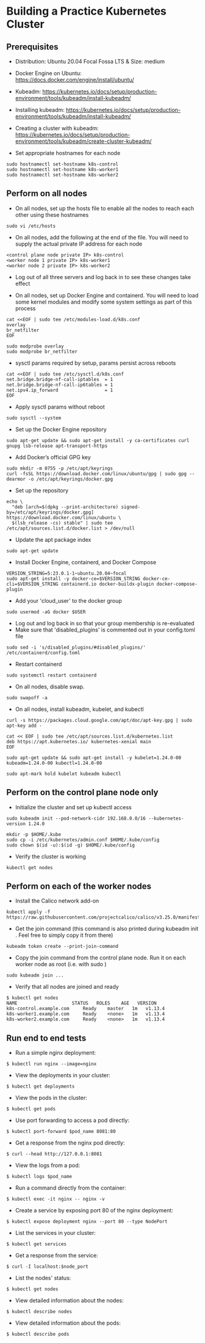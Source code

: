# Building a Practice Kubernetes Cluster

## Prerequisites
- Distribution: Ubuntu 20.04 Focal Fossa LTS & Size: medium
- Docker Engine on Ubuntu: https://docs.docker.com/engine/install/ubuntu/
- Kubeadm: https://kubernetes.io/docs/setup/production-environment/tools/kubeadm/install-kubeadm/
- Installing kubeadm: https://kubernetes.io/docs/setup/production-environment/tools/kubeadm/install-kubeadm/
- Creating a cluster with kubeadm: https://kubernetes.io/docs/setup/production-environment/tools/kubeadm/create-cluster-kubeadm/

- Set appropriate hostnames for each node
```
sudo hostnamectl set-hostname k8s-control
sudo hostnamectl set-hostname k8s-worker1
sudo hostnamectl set-hostname k8s-worker2
```

## Perform on all nodes
- On all nodes, set up the hosts file to enable all the nodes to reach each other using these hostnames
```
sudo vi /etc/hosts
```

- On all nodes, add the following at the end of the file. You will need to supply the actual private IP address for each node
```
<control plane node private IP> k8s-control
<worker node 1 private IP> k8s-worker1
<worker node 2 private IP> k8s-worker2
```

- Log out of all three servers and log back in to see these changes take effect

- On all nodes, set up Docker Engine and containerd. You will need to load some kernel modules and modify some system settings as part of this process
```
cat <<EOF | sudo tee /etc/modules-load.d/k8s.conf
overlay
br_netfilter
EOF

sudo modprobe overlay
sudo modprobe br_netfilter
```

- sysctl params required by setup, params persist across reboots
```
cat <<EOF | sudo tee /etc/sysctl.d/k8s.conf
net.bridge.bridge-nf-call-iptables  = 1
net.bridge.bridge-nf-call-ip6tables = 1
net.ipv4.ip_forward                 = 1
EOF
```

- Apply sysctl params without reboot
```
sudo sysctl --system
```

- Set up the Docker Engine repository
```
sudo apt-get update && sudo apt-get install -y ca-certificates curl gnupg lsb-release apt-transport-https
```

- Add Docker’s official GPG key
```
sudo mkdir -m 0755 -p /etc/apt/keyrings
curl -fsSL https://download.docker.com/linux/ubuntu/gpg | sudo gpg --dearmor -o /etc/apt/keyrings/docker.gpg
```

- Set up the repository
```
echo \
  "deb [arch=$(dpkg --print-architecture) signed-by=/etc/apt/keyrings/docker.gpg] https://download.docker.com/linux/ubuntu \
  $(lsb_release -cs) stable" | sudo tee /etc/apt/sources.list.d/docker.list > /dev/null
```

- Update the apt package index
```
sudo apt-get update
```

- Install Docker Engine, containerd, and Docker Compose
```
VERSION_STRING=5:23.0.1-1~ubuntu.20.04~focal
sudo apt-get install -y docker-ce=$VERSION_STRING docker-ce-cli=$VERSION_STRING containerd.io docker-buildx-plugin docker-compose-plugin
```

- Add your 'cloud_user' to the docker group
```
sudo usermod -aG docker $USER
```

- Log out and log back in so that your group membership is re-evaluated
- Make sure that 'disabled_plugins' is commented out in your config.toml file
```
sudo sed -i 's/disabled_plugins/#disabled_plugins/' /etc/containerd/config.toml
```

- Restart containerd
```
sudo systemctl restart containerd
```

- On all nodes, disable swap.
```
sudo swapoff -a
```

- On all nodes, install kubeadm, kubelet, and kubectl
```
curl -s https://packages.cloud.google.com/apt/doc/apt-key.gpg | sudo apt-key add -

cat << EOF | sudo tee /etc/apt/sources.list.d/kubernetes.list
deb https://apt.kubernetes.io/ kubernetes-xenial main
EOF

sudo apt-get update && sudo apt-get install -y kubelet=1.24.0-00 kubeadm=1.24.0-00 kubectl=1.24.0-00

sudo apt-mark hold kubelet kubeadm kubectl
```

## Perform on the control plane node only
- Initialize the cluster and set up kubectl access
```
sudo kubeadm init --pod-network-cidr 192.168.0.0/16 --kubernetes-version 1.24.0

mkdir -p $HOME/.kube
sudo cp -i /etc/kubernetes/admin.conf $HOME/.kube/config
sudo chown $(id -u):$(id -g) $HOME/.kube/config
```

- Verify the cluster is working
```
kubectl get nodes
```

## Perform on each of the worker nodes
- Install the Calico network add-on
```
kubectl apply -f https://raw.githubusercontent.com/projectcalico/calico/v3.25.0/manifests/calico.yaml
```

- Get the join command (this command is also printed during kubeadm init . Feel free to simply copy it from there)
```
kubeadm token create --print-join-command
```

- Copy the join command from the control plane node. Run it on each worker node as root (i.e. with sudo )
```
sudo kubeadm join ...
```

- Verify that all nodes are joined and ready
```
$ kubectl get nodes
NAME                    STATUS   ROLES    AGE   VERSION
k8s-control.example.com   	Ready    master   1m   v1.13.4
k8s-worker1.example.com   	Ready    <none>   1m   v1.13.4
k8s-worker2.example.com   	Ready    <none>   1m   v1.13.4
```

## Run end to end tests
- Run a simple nginx deployment:
```
$ kubectl run nginx --image=nginx
```

- View the deployments in your cluster:
```
$ kubectl get deployments
```

- View the pods in the cluster:
```
$ kubectl get pods
```

- Use port forwarding to access a pod directly:
```
$ kubectl port-forward $pod_name 8081:80
```

- Get a response from the nginx pod directly:
```
$ curl --head http://127.0.0.1:8081
```

- View the logs from a pod:
```
$ kubectl logs $pod_name
```

- Run a command directly from the container:
```
$ kubectl exec -it nginx -- nginx -v
```

- Create a service by exposing port 80 of the nginx deployment:
```
$ kubectl expose deployment nginx --port 80 --type NodePort
```

- List the services in your cluster:
```
$ kubectl get services
```

- Get a response from the service:
```
$ curl -I localhost:$node_port
```

- List the nodes' status:
```
$ kubectl get nodes
```

- View detailed information about the nodes:
```
$ kubectl describe nodes
```

- View detailed information about the pods:
```
$ kubectl describe pods
```
